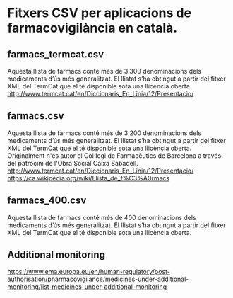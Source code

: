 # Fitxers CSV per aplicacions de farmacovigilància en català.

## farmacs_termcat.csv
Aquesta llista de fàrmacs conté més de 3.300 denominacions dels medicaments d’ús més generalitzat.
El llistat s’ha obtingut a partir del fitxer XML del TermCat que el té disponible sota una llicència oberta.
http://www.termcat.cat/en/Diccionaris_En_Linia/12/Presentacio/

## farmacs.csv
Aquesta llista de fàrmacs conté més de 3.200 denominacions dels medicaments d’ús més generalitzat.
El llistat s’ha obtingut a partir del fitxer XML del TermCat que el té disponible sota una llicència oberta.
Originalment n'és autor el Col·legi de Farmacèutics de Barcelona a través del patrocini de l'Obra Social Caixa Sabadell.
http://www.termcat.cat/en/Diccionaris_En_Linia/12/Presentacio/
https://ca.wikipedia.org/wiki/Llista_de_f%C3%A0rmacs

## farmacs_400.csv
Aquesta llista de fàrmacs conté més de 400 denominacions dels medicaments d’ús més generalitzat.
El llistat s’ha obtingut a partir del fitxer XML del TermCat que el té disponible sota una llicència oberta.


## Additional monitoring
https://www.ema.europa.eu/en/human-regulatory/post-authorisation/pharmacovigilance/medicines-under-additional-monitoring/list-medicines-under-additional-monitoring
